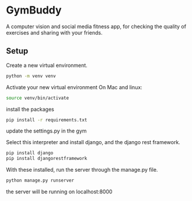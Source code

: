 # GymBuddy

A computer vision and social media fitness app, for checking the quality of exercises and sharing with your friends.

## Setup

Create a new virtual environment.

```bash
python -m venv venv
```

Activate your new virtual environment
On Mac and linux:
```bash
source venv/bin/activate
```

install the packages
```bash
pip install -r requirements.txt
```

update the settings.py in the gym 

Select this interpreter and install django, and the django rest framework.

```bash
pip install django
pip install djangorestframework
```

With these installed, run the server through the manage.py file.

```bash
python manage.py runserver
```

the server will be running on localhost:8000